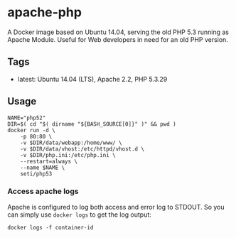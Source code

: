 apache-php
===================================

A Docker image based on Ubuntu 14.04, serving the old PHP 5.3 running as Apache Module. Useful for Web developers in need for an old PHP version.

Tags
-----

* latest: Ubuntu 14.04 (LTS), Apache 2.2, PHP 5.3.29

Usage
------

```
NAME="php52"
DIR=$( cd "$( dirname "${BASH_SOURCE[0]}" )" && pwd )
docker run -d \
    -p 80:80 \
    -v $DIR/data/webapp:/home/www/ \
    -v $DIR/data/vhost:/etc/httpd/vhost.d \
    -v $DIR/php.ini:/etc/php.ini \
    --restart=always \
    --name $NAME \
    seti/php53
```
### Access apache logs

Apache is configured to log both access and error log to STDOUT. So you can simply use `docker logs` to get the log output:

`docker logs -f container-id`
